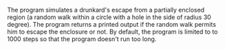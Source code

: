 The program simulates a drunkard's escape from a partially enclosed region (a random walk within a circle with a hole in the side of radius 30 degree). The program returns a printed output if the random walk permits him to escape the enclosure or not. By default, the program  is limited to to 1000 steps so that the program doesn't run too long. 

